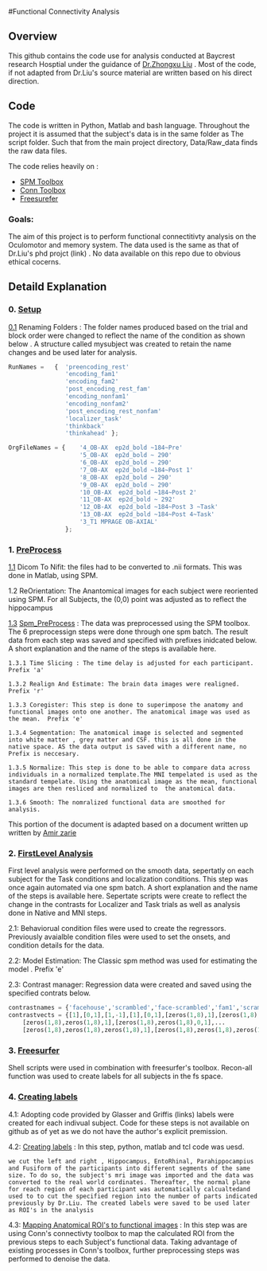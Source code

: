 #Functional Connectivity Analysis

## Overview

This github contains the code use for analysis conducted at Baycrest research Hosptial under the guidance of [Dr.Zhongxu Liu](http://psych.utoronto.ca/Neuropsychologylab/zhongxu.html) . Most of the code, if not adapted from Dr.Liu's source material are written based on his direct direction.

## Code

The code is written in Python, Matlab and bash language. Throughout the project it is assumed that the subject's data is in the same folder as The script folder. Such that from the main project directory, Data/Raw_data finds the raw data files.

The code relies heavily on :

* [SPM Toolbox](http://www.fil.ion.ucl.ac.uk/spm/)
* [Conn Toolbox](https://www.nitrc.org/projects/conn)
* [Freesurefer](https://surfer.nmr.mgh.harvard.edu/)

### Goals:

The aim of this project is to perform functional connectitivty analysis on the Oculomotor and memory system. The data used is the same as that of Dr.Liu's phd projct (link) . No data available on this repo due to obvious ethical cocerns.

## Detaild Explanation 

### 0. [Setup](https://github.com/ATajadod94/Functional-Connectivity-Analysis/tree/master/Code/0.%20Setup)

[0.1](https://github.com/ATajadod94/Functional-Connectivity-Analysis/tree/master/Code/0.%20Setup/StructCreating.m) Renaming Folders : The folder names produced based on the trial and block order were changed to reflect the name of the condition as shown below . A structure called mysubject was created to retain the name changes and be used later for analysis.


```python
RunNames =   {  'preencoding_rest'
                'encoding_fam1'
                'encoding_fam2'
                'post_encoding_rest_fam'
                'encoding_nonfam1'
                'encoding_nonfam2'
                'post_encoding_rest_nonfam'
                'localizer_task'
                'thinkback'
                'thinkahead' };

OrgFileNames = {    '4_OB-AX  ep2d_bold ~184~Pre'
                    '5_OB-AX  ep2d_bold ~ 290'
                    '6_OB-AX  ep2d_bold ~ 290'
                    '7_OB-AX  ep2d_bold ~184~Post 1'
                    '8_OB-AX  ep2d_bold ~ 290'
                    '9_OB-AX  ep2d_bold ~ 290'
                    '10_OB-AX  ep2d_bold ~184~Post 2'
                    '11_OB-AX  ep2d_bold ~ 292'
                    '12_OB-AX  ep2d_bold ~184~Post 3 ~Task'
                    '13_OB-AX  ep2d_bold ~184~Post 4~Task'
                    '3_T1 MPRAGE OB-AXIAL'
                };
```

### 1. [PreProcess](https://github.com/ATajadod94/Functional-Connectivity-Analysis/tree/master/Code/1.%20PreProcess)  


[1.1](https://github.com/ATajadod94/Functional-Connectivity-Analysis/tree/master/Code/1.%20PreProcess/1.1%20-%20Diciom%20to%20Nifi/DicomToNifti_LoopAllSubjects.m)  Dicom To Nifit: the files had to be converted to .nii formats. This was done in Matlab, using SPM.

1.2 ReOrientation: The Anantomical images for each subject were reoriented using SPM. For all Subjects, the (0,0) point was adjusted as to reflect the hippocampus

[1.3](https://github.com/ATajadod94/Functional-Connectivity-Analysis/tree/master/Code/1.%20PreProcess/1.8%20Spm_Preprocess) [Spm_PreProcess](https://github.com/ATajadod94/Functional-Connectivity-Analysis/blob/master/Code/1.%20PreProcess/1.8%20Spm_Preprocess/PostOrgLoop.m) : The data was preprocessed using the SPM toolbox. The 6 preprocessign steps were done through one spm batch. The result data from each step was saved and specified with prefixes inidcated below. A short explanation and the name of the steps is available here.


    1.3.1 Time Slicing : The time delay is adjusted for each participant. Prefix 'a'

    1.3.2 Realign And Estimate: The brain data images were realigned. Prefix 'r'

    1.3.3 Coregister: This step is done to superimpose the anatomy and functional images onto one another. The anatomical image was used as the mean.  Prefix 'e'

    1.3.4 Segmentation: The anatomical image is selected and segmented into white matter , grey matter and CSF. this is all done in the native space. AS the data output is saved with a different name, no Prefix is neccesary.

    1.3.5 Normalize: This step is done to be able to compare data across individuals in a normalized template.The MNI tempelated is used as the standard tempelate. Using the anatomical image as the mean, functional images are then resliced and normalized to  the anatomical data.

    1.3.6 Smooth: The nomralized functional data are smoothed for analysis.

This portion of the document is adapted based on a document written up written by [Amir zarie](https://www.linkedin.com/in/amir-zarie-9807b4aa/)


### 2. [FirstLevel Analysis](https://github.com/ATajadod94/Functional-Connectivity-Analysis/tree/master/Code/2.%20FirstLevel)

First level analysis were performed on the smooth data, sepertatly on each subject for the Task conditions and localization conditions. This step was once again automated via one spm batch. A short explanation and the name of the steps is available here.  Sepertate scripts were create to reflect the change in the contrasts for Localizer and Task trials as well as analysis done in Native and MNI steps.


 2.1: Behaviorual condition files were used to create the regressors. Previously avaialble condition files were used to set the onsets, and condition details for the data.

 2.2: Model Estimation: The Classic spm method was used for estimating the model . Prefix 'e'

 2.3: Contrast manager: Regression data were created and saved using the specified contrats below.




```python
contrastnames = {'facehouse','scrambled','face-scrambled','fam1','scramb1','fam2','scramb2','nonfam1','scramb3','nonfam2','scramb4'};
contrastvects = {[1],[0,1],[1,-1],[1],[0,1],[zeros(1,8),1],[zeros(1,8),0,1],...
    [zeros(1,8),zeros(1,8),1],[zeros(1,8),zeros(1,8),0,1],...
    [zeros(1,8),zeros(1,8),zeros(1,8),1],[zeros(1,8),zeros(1,8),zeros(1,8),0,1]};
```

### 3. [Freesurfer](https://github.com/ATajadod94/Functional-Connectivity-Analysis/tree/master/Code/3.%20FreeSurfer)

Shell scripts were used in combination with freesurfer's toolbox. Recon-all function was used to create labels for all subjects in the fs space.

### 4. [Creating labels](https://github.com/ATajadod94/Functional-Connectivity-Analysis/tree/master/Code/4.%20Label_Code)

   4.1: Adopting code provided by Glasser and Griffis (links) labels were created for each indivual subject. Code for these steps is not available on github as of yet as we do not have the author's explicit premission.

   4.2: [Creating labels](https://github.com/ATajadod94/Functional-Connectivity-Analysis/tree/master/Code/4.%20Label_Code/Segmenting) : In this step, python, matlab and tcl code was uesd.

    we cut the left and right , Hippocampus, EntoRhinal, Parahippocampius and Fusiform of the participants into different segments of the same size. To do so, the subject's mri image was imported and the data was converted to the real world cordinates. Thereafter, the normal plane for reach region of each participant was automatically calcualtedand used to to cut the specified region into the number of parts indicated previously by Dr.Liu. The created labels were saved to be used later as ROI's in the analysis

  4.3: [Mapping Anatomical ROI's to functional images](https://github.com/ATajadod94/Functional-Connectivity-Analysis/tree/master/Code/4.%20Label_Code/4.3%20Mapping) : In this step was are using Conn's connectivty toolbox to map the calculated ROI from the previous steps to each Subject's functional data. Taking advantage of existing processes in Conn's toolbox, further preprocessing steps was performed to denoise the data.
